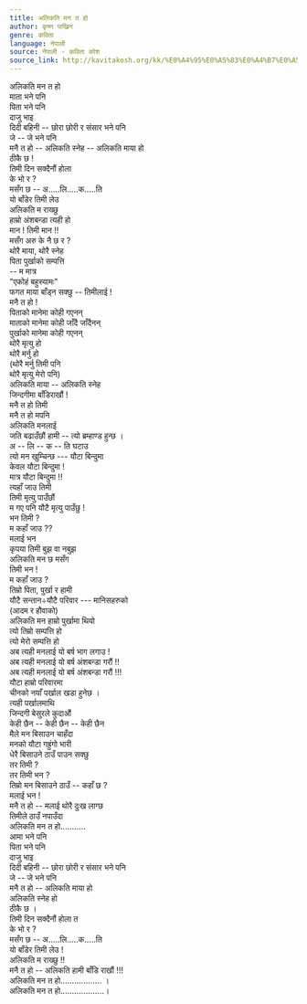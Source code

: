 ```yaml
---
title: अलिकति मन त हो
author: कृष्ण पाख्रिन
genre: कविता
language: नेपाली
source: नेपाली - कविता कोश
source_link: http://kavitakosh.org/kk/%E0%A4%95%E0%A5%83%E0%A4%B7%E0%A5%8D%E0%A4%A3_%E0%A4%AA%E0%A4%BE%E0%A4%96%E0%A5%8D%E0%A4%B0%E0%A4%BF%E0%A4%A8
---
```


अलिकति मन त हो  
माता भने पनि  
पिता भने पनि  
दाजु भाइ  
दिदी बहिनी -- छोरा छोरी र संसार भने पनि  
जे -- जे भने पनि  
मनै त हो -- अलिकति स्नेह -- अलिकति माया हो  
ठीकै छ !  
तिमी दिन सक्दैनौं होला  
के भो र ?  
मसँग छ -- अ.....लि.....क.....ति  
यो बाँडेर तिमी लेउ  
अलिकति म राख्छु  
हाम्रो अंशबन्डा त्यही हो  
मान ! तिमी मान !!  
मसँग अरु के नै छ र ?  
थोरै माया, थोरै स्नेह  
पिता पुर्खाको सम्पत्ति  
-- म मात्र  
"एकोहं बहुस्यामः"  
फगत माया बाँड्न सक्छु -- तिमीलाई !  
मनै त हो !  
पिताको मानेमा कोही गएनन्  
माताको मानेमा कोही जाँदै जाँदैनन्  
पुर्खाको मानेमा कोही गएनन्  
थोरै मृत्यु हो  
थोरै मर्नु हो  
(थोरै मर्नु तिमी पनि  
थोरै मृत्यु मेरो पनि)  
अलिकति माया -- अलिकति स्नेह  
जिन्दगीमा बाँडिराखौं !  
मनै त हो तिमी  
मनै त हो मपनि  
अलिकति मनलाई  
जति बढाउँछौं हामी -- त्यो ब्रम्हाण्ड हुन्छ ।  
अ -- लि -- क -- ति घटाउ  
त्यो मन खुम्चिन्छ --- यौटा बिन्दुमा  
केवल यौटा बिन्दुमा !  
मात्र यौटा बिन्दुमा !!  
त्यहाँ जाउ तिमी  
तिमी मृत्यु पाउँछौं  
म गए पनि यौटै मृत्यु पाउँछु !  
भन तिमी ?  
म कहाँ जाउ ??  
मलाई भन  
कृपया तिमी बुझ वा नबुझ  
अलिकति मन छ मसँग  
तिमी भन !  
म कहाँ जाउ ?  
तिम्रो पिता, पुर्खा र हामी  
यौटै सन्तान÷यौटै परिवार --- मानिसहरुको  
(आदम र हौवाको)  
अलिकति मन हाम्रो पुर्खामा थियो  
त्यो तिम्रो सम्पत्ति हो  
त्यो मेरो सम्पत्ति हो  
अब त्यही मनलाई यो बर्ष भाग लगाउ !  
अब त्यही मनलाई यो बर्ष अंशबन्डा गरौं !!  
अब त्यही मनलाई यो बर्ष अंशबन्डा गरौं !!!  
यौटा हाम्रो परिवारमा  
चीनको नयाँ पर्खाल खडा हुनेछ ।  
त्यही पर्खालमाथि  
जिन्दगी बेसुरले कुदाऔं  
केही छैन -- केही छैन -- केही छैन  
मैले मन बिसाउन चाहँदा  
मनको यौटा गह्रुंगो भारी  
धेरै बिसाउने ठाउँ पाउन सक्छु  
तर तिमी ?  
तर तिमी भन ?  
तिम्रो मन बिसाउने ठाउँ -- कहाँ छ ?  
मलाई भन !  
मनै त हो -- मलाई थोरै दुःख लाग्छ  
तिमीले ठाउँ नपाउँदा  
अलिकति मन त हो...........  
आमा भने पनि  
पिता भने पनि  
दाजु भाइ  
दिदी बहिनी -- छोरा छोरी र संसार भने पनि  
जे -- जे भने पनि  
मनै त हो -- अलिकति माया हो  
अलिकति स्नेह हो  
ठीकै छ ।  
तिमी दिन सक्दैनौं होला त  
के भो र ?  
मसँग छ -- अ.....लि.....क.....ति  
यो बाँडेर तिमी लेउ !  
अलिकति म राख्छु !!  
मनै त हो -- अलिकति हामी बाँडि राखौं !!!  
अलिकति मन त हो.................. ।  
अलिकति मन त हो...................।
